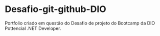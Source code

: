 # Desafio-git-github-DIO
Portfolio criado em questão do Desafio de projeto do Bootcamp da DIO Pottencial .NET Developer.
